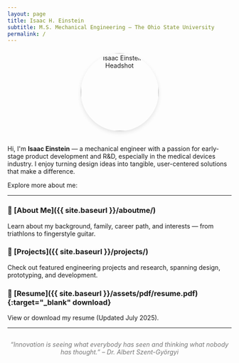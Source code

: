 ```yaml
---
layout: page
title: Isaac H. Einstein
subtitle: M.S. Mechanical Engineering – The Ohio State University
permalink: /
---
```


<div style="text-align: center; margin-top: 1.5em;">
  <img src="{{ site.baseurl }}/assets/img/headshot.jpeg" alt="Isaac Einstein Headshot" style="width: 175px; border-radius: 50%; box-shadow: 0px 4px 10px rgba(0,0,0,0.1);">
</div>

<br>

Hi, I'm **Isaac Einstein** — a mechanical engineer with a passion for early-stage product development and R&D, especially in the medical devices industry. I enjoy turning design ideas into tangible, user-centered solutions that make a difference.

Explore more about me:

---

### 👤 [About Me]({{ site.baseurl }}/aboutme/)
Learn about my background, family, career path, and interests — from triathlons to fingerstyle guitar.

### 🧰 [Projects]({{ site.baseurl }}/projects/)
Check out featured engineering projects and research, spanning design, prototyping, and development.

### 📄 [Resume]({{ site.baseurl }}/assets/pdf/resume.pdf){:target="_blank" download}
View or download my resume (Updated July 2025).

---

<div style="text-align: center; margin-top: 2em; font-style: italic; color: #777;">
  “Innovation is seeing what everybody has seen and thinking what nobody has thought.” – Dr. Albert Szent-Györgyi
</div>



